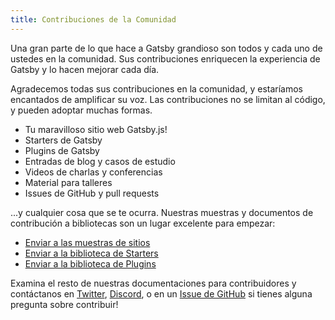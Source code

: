 ```yaml
---
title: Contribuciones de la Comunidad
---
```


Una gran parte de lo que hace a Gatsby grandioso son todos y cada uno de ustedes en la comunidad. Sus contribuciones enriquecen la experiencia de Gatsby y lo hacen mejorar cada día.

Agradecemos todas sus contribuciones en la comunidad, y estaríamos encantados de amplificar su voz. Las contribuciones no se limitan al código, y pueden adoptar muchas formas.

- Tu maravilloso sitio web Gatsby.js!
- Starters de Gatsby
- Plugins de Gatsby
- Entradas de blog y casos de estudio
- Videos de charlas y conferencias
- Material para talleres
- Issues de GitHub y pull requests

...y cualquier cosa que se te ocurra. Nuestras muestras y documentos de contribución a bibliotecas son un lugar excelente para empezar:

- [Enviar a las muestras de sitios](/contributing/site-showcase-submissions)
- [Enviar a la biblioteca de Starters](/contributing/submit-to-starter-library/)
- [Enviar a la biblioteca de Plugins](/contributing/submit-to-plugin-library/)

Examina el resto de nuestras documentaciones para contribuidores y contáctanos en [Twitter](https://twitter.com/gatsbyjs), [Discord](https://gatsby.dev/discord), o en un [Issue de GitHub](/contributing/how-to-file-an-issue/) si tienes alguna pregunta sobre contribuir!
